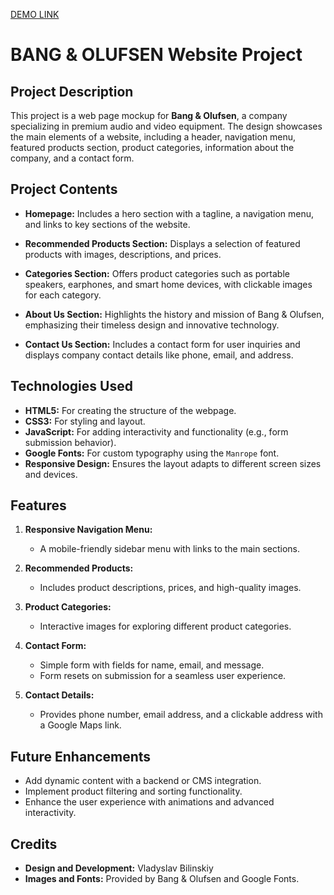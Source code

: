 [DEMO LINK](https://dokrod.github.io/bang-olufsen-landing/)

# BANG & OLUFSEN Website Project

## Project Description

This project is a web page mockup for **Bang & Olufsen**, a company specializing in premium audio and video equipment. The design showcases the main elements of a website, including a header, navigation menu, featured products section, product categories, information about the company, and a contact form.

## Project Contents

- **Homepage:**
  Includes a hero section with a tagline, a navigation menu, and links to key sections of the website.

- **Recommended Products Section:**
  Displays a selection of featured products with images, descriptions, and prices.

- **Categories Section:**
  Offers product categories such as portable speakers, earphones, and smart home devices, with clickable images for each category.

- **About Us Section:**
  Highlights the history and mission of Bang & Olufsen, emphasizing their timeless design and innovative technology.

- **Contact Us Section:**
  Includes a contact form for user inquiries and displays company contact details like phone, email, and address.

## Technologies Used

- **HTML5:** For creating the structure of the webpage.
- **CSS3:** For styling and layout.
- **JavaScript:** For adding interactivity and functionality (e.g., form submission behavior).
- **Google Fonts:** For custom typography using the `Manrope` font.
- **Responsive Design:** Ensures the layout adapts to different screen sizes and devices.

## Features

1. **Responsive Navigation Menu:**
   - A mobile-friendly sidebar menu with links to the main sections.

2. **Recommended Products:**
   - Includes product descriptions, prices, and high-quality images.

3. **Product Categories:**
   - Interactive images for exploring different product categories.

4. **Contact Form:**
   - Simple form with fields for name, email, and message.
   - Form resets on submission for a seamless user experience.

5. **Contact Details:**
   - Provides phone number, email address, and a clickable address with a Google Maps link.

## Future Enhancements

- Add dynamic content with a backend or CMS integration.
- Implement product filtering and sorting functionality.
- Enhance the user experience with animations and advanced interactivity.

## Credits

- **Design and Development:** Vladyslav Bilinskiy
- **Images and Fonts:** Provided by Bang & Olufsen and Google Fonts.

